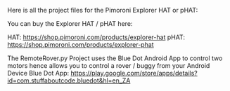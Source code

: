 Here is all the project files for the Pimoroni Explorer HAT or pHAT:

You can buy the Explorer HAT / pHAT here:

HAT: https://shop.pimoroni.com/products/explorer-hat
pHAT: https://shop.pimoroni.com/products/explorer-phat

The RemoteRover.py Project uses the Blue Dot Android App to control two motors hence allows you to control a rover / buggy from
your Android Device
Blue Dot App: https://play.google.com/store/apps/details?id=com.stuffaboutcode.bluedot&hl=en_ZA
